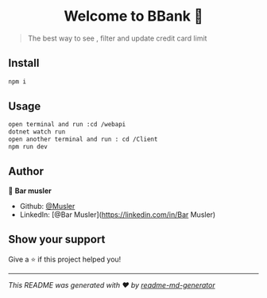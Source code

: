 <h1 align="center">Welcome to BBank 👋</h1>
<p>
</p>

> The best way to see , filter and update credit card limit

## Install

```sh
npm i
```

## Usage

```sh
open terminal and run :cd /webapi 
dotnet watch run  
open another terminal and run : cd /Client  
npm run dev
```

## Author

👤 **Bar musler**

* Github: [@Musler](https://github.com/Musler)
* LinkedIn: [@Bar Musler](https://linkedin.com/in/Bar Musler)

## Show your support

Give a ⭐️ if this project helped you!

***
_This README was generated with ❤️ by [readme-md-generator](https://github.com/kefranabg/readme-md-generator)_